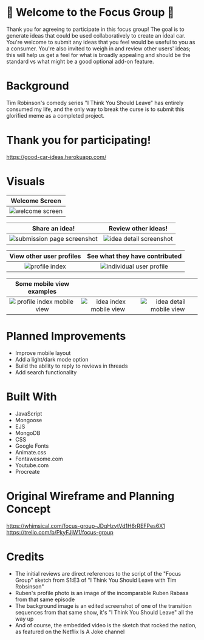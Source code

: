 # 🚗 Welcome to the Focus Group 🚗
Thank you for agreeing to participate in this focus group! The goal is to generate ideas that could be used collaboratively to create an ideal car. You're welcome to submit any ideas that you feel would be useful to you as a consumer. You're also invited to weigh in and review other users' ideas; this will help us get a feel for what is broadly appealing and should be the standard vs what might be a good optional add-on feature.

# Background
Tim Robinson's comedy series "I Think You Should Leave" has entirely consumed my life, and the only way to break the curse is to submit this glorified meme as a completed project.

# Thank you for participating!
https://good-car-ideas.herokuapp.com/

# Visuals

|Welcome Screen|
| :---------: |
|![welcome screen](https://i.imgur.com/oFU7Oft.png "Welcome screen")|

| Share an idea! | Review other ideas! |
| :---------: | :---------: |
|![submission page screenshot](https://i.imgur.com/o8wsCvBl.png "Idea index page") | ![idea detail screenshot](https://i.imgur.com/1OocpsHl.png "Detailed review")

| View other user profiles | See what they have contributed |
| :---------: | :---------: |
|![profile index](https://i.imgur.com/TzPdFfql.png "Profile index page") | ![individual user profile](https://i.imgur.com/KCzqXUWl.png "profile page detail")

| Some mobile view examples |  |  |
| :---------: | :---------: | :---------: |
|![profile index mobile view](https://i.imgur.com/enNnqJO.png "Profile index page mobile view") | ![idea index mobile view](https://i.imgur.com/mi2wvjZ.png "idea index mobile view") | ![idea detail mobile view](https://i.imgur.com/kFAtBLa.png "idea detail mobile view")

# Planned Improvements
* Improve mobile layout
* Add a light/dark mode option
* Build the ability to reply to reviews in threads
* Add search functionality

# Built With
* JavaScript
* Mongoose
* EJS
* MongoDB
* CSS
* Google Fonts
* Animate.css
* Fontawesome.com
* Youtube.com
* Procreate

# Original Wireframe and Planning Concept
https://whimsical.com/focus-group-JDqHzytVd1H6rREFPes6X1 
https://trello.com/b/PkyFJjW1/focus-group

# Credits
* The initial reviews are direct references to the script of the "Focus Group" sketch from S1:E3 of "I Think You Should Leave with Tim Robsinson"
* Ruben's profile photo is an image of the incomparable Ruben Rabasa from that same episode
* The background image is an edited screenshot of one of the transition sequences from that same show, it's "I Think You Should Leave" all the way up
* And of course, the embedded video is the sketch that rocked the nation, as featured on the Netflix Is A Joke channel

